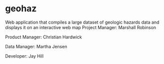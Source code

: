 # geohaz
Web application that compiles a large dataset of geologic hazards data and displays it on an interactive web map
Project Manager: Marshall Robinson

Product Manager: Christian Hardwick

Data Manager: Martha Jensen

Developer: Jay Hill
